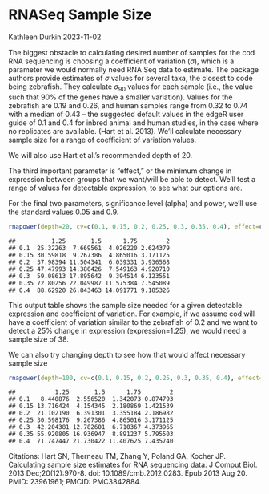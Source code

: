 RNASeq Sample Size
================
Kathleen Durkin
2023-11-02

The biggest obstacle to calculating desired number of samples for the
cod RNA sequencing is choosing a coefficient of variation ($\sigma$),
which is a parameter we would normally need RNA Seq data to estimate.
The package authors provide estimates of $\sigma$ values for several
taxa, the closest to code being zebrafish. They calculate $\sigma_{90}$
values for each sample (i.e., the value such that 90% of the genes have
a smaller variation). Values for the zebrafish are 0.19 and 0.26, and
human samples range from 0.32 to 0.74 with a median of 0.43 – the
suggested default values in the edgeR user guide of 0.1 and 0.4 for
inbred animal and human studies, in the case where no replicates are
available. (Hart et al. 2013). We’ll calculate necessary sample size for
a range of coefficient of variation values.

We will also use Hart et al.’s recommended depth of 20.

The third important parameter is “effect,” or the minimum change in
expression between groups that we want/will be able to detect. We’ll
test a range of values for detectable expression, to see what our
options are.

For the final two parameters, significance level (alpha) and power,
we’ll use the standard values 0.05 and 0.9.

``` r
rnapower(depth=20, cv=c(0.1, 0.15, 0.2, 0.25, 0.3, 0.35, 0.4), effect=c(1.25, 1.5, 1.75, 2), alpha=0.05, power=0.9)
```

    ##          1.25       1.5      1.75        2
    ## 0.1  25.32263  7.669561  4.026220 2.624379
    ## 0.15 30.59818  9.267386  4.865016 3.171125
    ## 0.2  37.98394 11.504341  6.039331 3.936568
    ## 0.25 47.47993 14.380426  7.549163 4.920710
    ## 0.3  59.08613 17.895642  9.394514 6.123551
    ## 0.35 72.80256 22.049987 11.575384 7.545089
    ## 0.4  88.62920 26.843463 14.091771 9.185326

This output table shows the sample size needed for a given detectable
expression and coefficient of variation. For example, if we assume cod
will have a coefficient of variation similar to the zebrafish of 0.2 and
we want to detect a 25% change in expression (expression=1.25), we would
need a sample size of 38.

We can also try changing depth to see how that would affect necessary
sample size

``` r
rnapower(depth=100, cv=c(0.1, 0.15, 0.2, 0.25, 0.3, 0.35, 0.4), effect=c(1.25, 1.5, 1.75, 2), alpha=0.05, power=0.9)
```

    ##           1.25       1.5      1.75        2
    ## 0.1   8.440876  2.556520  1.342073 0.874793
    ## 0.15 13.716424  4.154345  2.180869 1.421539
    ## 0.2  21.102190  6.391301  3.355184 2.186982
    ## 0.25 30.598176  9.267386  4.865016 3.171125
    ## 0.3  42.204381 12.782601  6.710367 4.373965
    ## 0.35 55.920805 16.936947  8.891237 5.795503
    ## 0.4  71.747447 21.730422 11.407625 7.435740

Citations: Hart SN, Therneau TM, Zhang Y, Poland GA, Kocher JP.
Calculating sample size estimates for RNA sequencing data. J Comput
Biol. 2013 Dec;20(12):970-8. doi: 10.1089/cmb.2012.0283. Epub 2013 Aug
20. PMID: 23961961; PMCID: PMC3842884.
